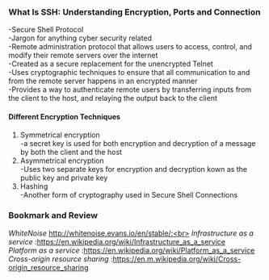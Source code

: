### What Is SSH: Understanding Encryption, Ports and Connection<br>
-Secure Shell Protocol<br>
-Jargon for anything cyber security related<br>
-Remote administration protocol that allows users to access, control, and modify their remote servers over the internet<br>
-Created as a secure replacement for the unencrypted Telnet<br>
-Uses cryptographic techniques to ensure that all communication to and from the remote server happens in an encrypted manner<br>
-Provides a way to authenticate remote users by transferring inputs from the client to the host, and relaying the output back to the client<br>
#### Different Encryption Techniques<br>
1. Symmetrical encryption<br>
-a secret key is used for both encryption and decryption of a message by both the client and the host<br>
2. Asymmetrical encryption<br>
-Uses two separate keys for encryption and decryption kown as the public key and private key<br>
3. Hashing<br>
-Another form of cryptography used in Secure Shell Connections<br>
### Bookmark and Review<br>
*WhiteNoise* http://whitenoise.evans.io/en/stable/:<br>
*Infrastructure as a service* :https://en.wikipedia.org/wiki/Infrastructure_as_a_service<br>
*Platform as a service* :https://en.wikipedia.org/wiki/Platform_as_a_service<br>
*Cross-origin resource sharing* :https://en.m.wikipedia.org/wiki/Cross-origin_resource_sharing<br>
